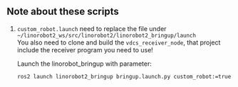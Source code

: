 ## Note about these scripts
1.  `custom_robot.launch` need to replace the file under `~/linorobot2_ws/src/linorobot2/linorobot2_bringup/launch`  
    You also need to clone and build the `vdcs_receiver_node`, that project include the receiver program you need to use!  
        
    Launch the linorobot_bringup with parameter:  
    ```
    ros2 launch linorobot2_bringup bringup.launch.py custom_robot:=true
    ```
